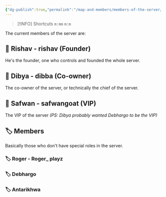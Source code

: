 ```yaml
---
{"dg-publish":true,"permalink":"/map-and-members/members-of-the-server/","tags":["MapandMembers"]}
---
```



> [!INFO] Shortcuts 
> `m:mm` `m:m`

The current members of the server are:

## 👑 Rishav - rishav (Founder)
He's the founder, one who controls and founded the whole server.

## 🎩 Dibya - dibba (Co-owner)
The co-owner of the server, or technically the chief of the server.

## 🤵 Safwan - safwangoat (VIP)
The VIP of the server _(PS: Dibya probably wanted Debhargo to be the VIP)_

## 🏷️ Members
Basically those who don't have special roles in the server.

### 🏷️ Roger - Roger_ playz
### 🏷️ Debhargo
### 🏷️ Antarikhwa

